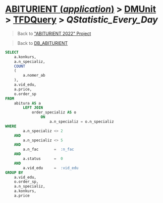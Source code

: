 # [ABITURIENT (*application*)](../../app_abiturient_2022.md) > [DMUnit](../DMUnit.md) > [TFDQuery](TDFQuery.md) > *QStatistic_Every_Day*

> Back to ["ABITURIENT 2022" Project](/README.md)

> Back to [DB_ABITURIENT](../../../db/db_abiturient_2022.md)

```sql
SELECT
    a.konkurs,
    a.n_specializ,
    COUNT
    (
        a.nomer_ab
    ),
    a.vid_edu,
    a.price,
    o.order_sp
FROM
    abitura AS a
        LEFT JOIN
            order_specializ AS o
                ON
                    a.n_specializ = o.n_specializ
WHERE
        a.n_specializ <> 2
    AND
        a.n_specializ <> 5
    AND
        a.n_fac       =  :n_fac
    AND
        a.status      =  0
    AND
        a.vid_edu     =  :vid_edu
GROUP BY
    a.vid_edu,
    o.order_sp,
    a.n_specializ,
    a.konkurs,
    a.price
```